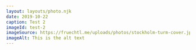 ```yaml
---
layout: layouts/photo.njk
date: 2019-10-22
caption: Test 2
imageId: test-2
imageSource: https://fruechtl.me/uploads/photos/stockholm-turm-cover.jpg
imageAlt: This is the alt text
---
```

